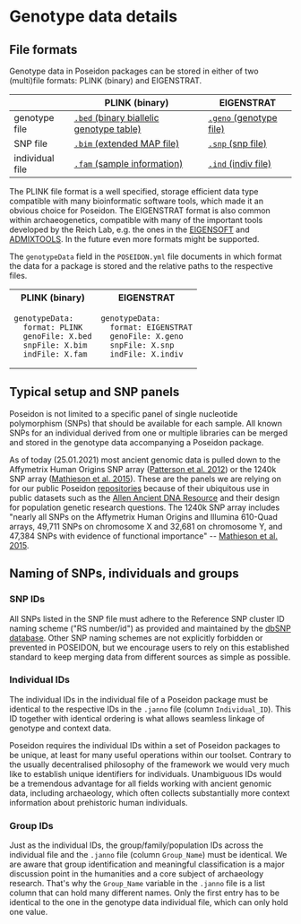 # Genotype data details

## File formats

Genotype data in Poseidon packages can be stored in either of two (multi)file formats: PLINK (binary) and EIGENSTRAT.

|   | PLINK (binary) | EIGENSTRAT |
|---|---|---|
| genotype file | [`.bed` (binary biallelic genotype table)](https://www.cog-genomics.org/plink/1.9/formats#bed) | [`.geno` (genotype file)](https://github.com/DReichLab/EIG/blob/fb4fb59065055d3622e0f97f0149588eae630a3e/CONVERTF/README#L67)
| SNP file  | [`.bim` (extended MAP file)](https://www.cog-genomics.org/plink/1.9/formats#bim) | [`.snp` (snp file)](https://github.com/DReichLab/EIG/blob/fb4fb59065055d3622e0f97f0149588eae630a3e/CONVERTF/README#L67) |
| individual file  | [`.fam` (sample information)](https://www.cog-genomics.org/plink/1.9/formats#fam) | [`.ind` (indiv file)](https://github.com/DReichLab/EIG/blob/fb4fb59065055d3622e0f97f0149588eae630a3e/CONVERTF/README#L67) |

The PLINK file format is a well specified, storage efficient data type compatible with many bioinformatic software tools, which made it an obvious choice for Poseidon. The EIGENSTRAT format is also common within archaeogenetics, compatible with many of the important tools developed by the Reich Lab, e.g. the ones in the [EIGENSOFT](https://github.com/DReichLab/EIG) and [ADMIXTOOLS](https://github.com/DReichLab/AdmixTools). In the future even more formats might be supported.

The `genotypeData` field in the `POSEIDON.yml` file documents in which format the data for a package is stored and the relative paths to the respective files.

<table>
<tr>
<th>PLINK (binary)</th>
<th>EIGENSTRAT</th>
</tr>
<tr>
<td>

```
genotypeData:
  format: PLINK
  genoFile: X.bed
  snpFile: X.bim
  indFile: X.fam
```
</td>
<td>

```
genotypeData:
  format: EIGENSTRAT
  genoFile: X.geno
  snpFile: X.snp
  indFile: X.indiv
```
</td>
</tr>
</table>

## Typical setup and SNP panels

Poseidon is not limited to a specific panel of single nucleotide polymorphism (SNPs) that should be available for each sample. All known SNPs for an individual derived from one or multiple libraries can be merged and stored in the genotype data accompanying a Poseidon package.

As of today (25.01.2021) most ancient genomic data is pulled down to the Affymetrix Human Origins SNP array ([Patterson et al. 2012](https://dx.doi.org/10.1534%2Fgenetics.112.145037)) or the 1240k SNP array ([Mathieson et al. 2015](https://dx.doi.org/10.1038%2Fnature16152)). These are the panels we are relying on for our public Poseidon [repositories](repos) because of their ubiquitous use in public datasets such as the [Allen Ancient DNA Resource](https://reich.hms.harvard.edu/allen-ancient-dna-resource-aadr-downloadable-genotypes-present-day-and-ancient-dna-data) and their design for population genetic research questions. The 1240k SNP array includes "nearly all SNPs on the Affymetrix Human Origins and Illumina 610-Quad arrays, 49,711 SNPs on chromosome X and 32,681 on chromosome Y, and 47,384 SNPs with evidence of functional importance" -- [Mathieson et al. 2015](https://www.ncbi.nlm.nih.gov/pmc/articles/PMC4918750/).

## Naming of SNPs, individuals and groups

### SNP IDs

All SNPs listed in the SNP file must adhere to the Reference SNP cluster ID naming scheme ("RS number/id") as provided and maintained by the [dbSNP database](https://www.ncbi.nlm.nih.gov/snp/). Other SNP naming schemes are not explicitly forbidden or prevented in POSEIDON, but we encourage users to rely on this established standard to keep merging data from different sources as simple as possible.

### Individual IDs

The individual IDs in the individual file of a Poseidon package must be identical to the respective IDs in the `.janno` file (column `Individual_ID`). This ID together with identical ordering is what allows seamless linkage of genotype and context data.

Poseidon requires the individual IDs within a set of Poseidon packages to be unique, at least for many useful operations within our toolset. Contrary to the usually decentralised philosophy of the framework we would very much like to establish unique identifiers for individuals. Unambiguous IDs would be a tremendous advantage for all fields working with ancient genomic data, including archaeology, which often collects substantially more context information about prehistoric human individuals.

### Group IDs

Just as the individual IDs, the group/family/population IDs across the individual file and the `.janno` file (column `Group_Name`) must be identical. We are aware that group identification and meaningful classification is a major discussion point in the humanities and a core subject of archaeology research. That's why the `Group_Name` variable in the `.janno` file is a list column that can hold many different names. Only the first entry has to be identical to the one in the genotype data individual file, which can only hold one value.
